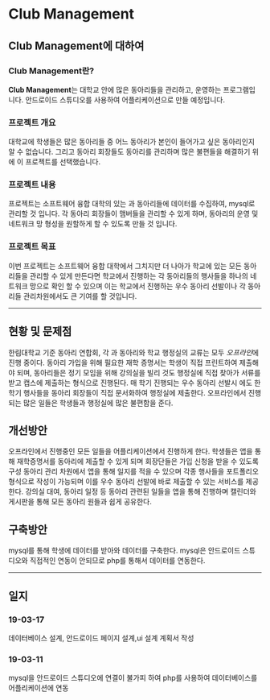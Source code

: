 # Club Management
## Club Management에 대하여
### Club Management란?
**Club Management**는 대학교 안에 많은 동아리들을 관리하고, 운영하는 프로그램입니다.
안드로이드 스튜디오를 사용하여 어플리케이션으로 만들 예정입니다.

### 프로젝트 개요
대학교에 학생들은 많은 동아리들 중 어느 동아리가 본인이 들어가고 싶은 동아리인지 알 수 없습니다. 그리고
동아리 회장들도 동아리를 관리하며 많은 불편들을 해결하기 위에 이 프로젝트를 선택했습니다.

### 프로젝트 내용
프로젝트는 소프트웨어 융합 대학의 있는 과 동아리들에 데이터를 수집하여, mysql로 관리할 것 입니다.
각 동아리 회장들이 맴버들을 관리할 수 있게 하며, 동아리의 운영 및 네트워크 망 형성을 원할하게 할 수 있도록 만들 것 입니다.

### 프로젝트 목표
이번 프로젝트는 소프트웨어 융합 대학에서 그치지만 더 나아가 학교에 있는 모든 동아리들을 관리할 수 있게 만든다면
학교에서 진행하는 각 동아리들의 행사들을 하나의 네트워크 망으로 확인 할 수 있으며 이는 학교에서 진행하는 우수 동아리 선발이나 각 동아리들 관리차원에서도 큰 기여를 할 것입니다.

---

 ## 현황 및 문제점
 한림대학교 기준 동아리 연합회, 각 과 동아리와 학교 행정실의 교류는 모두 *오프라인*에 진행 중이다.
 동아리 가입을 위해 필요한 재학 증명서는 학생이 직접 프린트하여 제출해야 되며, 
 동아리들은 정기 모임을 위해 강의실을 빌리 것도 행정실에 직접 찾아가 서류를 받고 캡스에 제출하는 형식으로 진행된다.
 매 학기 진행되는 우수 동아리 선발시 에도 한 학기 행사들을 동아리 회장들이 직접 문서화하여 행정실에 제출한다.
 오프라인에서 진행되는 많은 일들은 학생들과 행정실에 많은 불편함을 준다.
 
 ## 개선방안
 오프라인에서 진행중인 모든 일들을 어플리케이션에서 진행하게 한다.
 학생들은 앱을 통해 재학증명서를 동아리에 제출할 수 있게 되며 회장단들은 가입 신청을 받을 수 있도록 구성
 동아리 관리 차원에서 앱을 통해 일지를 적을 수 있으며 각종 행사들을 포트폴리오 형식으로 작성이 가능되며 이를
 우수 동아리 선발에 바로 제출할 수 있는 서비스를 제공한다.
 강의실 대여, 동아리 일정 등 동아리 관련된 일들을 앱을 통해 진행하며 캘린더와 게시판을 통해 모든 동아리 원들과
 쉽게 공유한다.
 
 ## 구축방안
 mysql를 통해 학생에 데이터를 받아와 데이터를 구축한다.
 mysql은 안드로이드 스튜디오와 직접적인 연동이 안되므로 php를 통해서 데이터를 연동한다.

---
## 일지

### 19-03-17
데이터베이스 설계, 안드로이드 페이지 설계,ui 설계 계획서 작성

### 19-03-11
mysql을 안드로이드 스튜디오에 연결이 불가피 하여 php를 사용하여 데이터베이스를 어플리케이션에 연동
